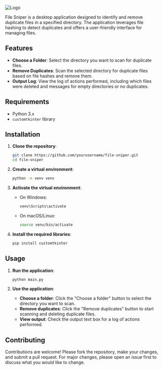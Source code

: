 
![Logo](https://i.ibb.co/qW5JK3n/File-Sniper.jpg)



File Sniper is a desktop application designed to identify and remove duplicate files in a specified directory. The application leverages file hashing to detect duplicates and offers a user-friendly interface for managing files.


## Features

- **Choose a Folder**: Select the directory you want to scan for duplicate files.
- **Remove Duplicates**: Scan the selected directory for duplicate files based on file hashes and remove them.
- **Output Log**: View the log of actions performed, including which files were deleted and messages for empty directories or no duplicates.
## Requirements

- Python 3.x
- `customtkinter` library

## Installation

1. **Clone the repository**:
    ```bash
    git clone https://github.com/yourusername/file-sniper.git
    cd file-sniper
    ```

2. **Create a virtual environment**:
    ```bash
    python -m venv venv
    ```

3. **Activate the virtual environment**:
    - On Windows:
      ```bash
      venv\Scripts\activate
      ```
    - On macOS/Linux:
      ```bash
      source venv/bin/activate
      ```

4. **Install the required libraries**:
    ```bash
    pip install customtkinter
    ```

## Usage

1. **Run the application**:
    ```bash
    python main.py
    ```

2. **Use the application**:
    - **Choose a folder**: Click the "Choose a folder" button to select the directory you want to scan.
    - **Remove duplicates**: Click the "Remove duplicates" button to start scanning and deleting duplicate files.
    - **View output**: Check the output text box for a log of actions performed.
## Contributing

Contributions are welcome! Please fork the repository, make your changes, and submit a pull request. For major changes, please open an issue first to discuss what you would like to change.

